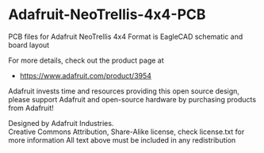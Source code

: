 # Adafruit-NeoTrellis-4x4-PCB
PCB files for Adafruit NeoTrellis 4x4
Format is EagleCAD schematic and board layout

For more details, check out the product page at

   * https://www.adafruit.com/product/3954

Adafruit invests time and resources providing this open source design, 
please support Adafruit and open-source hardware by purchasing 
products from Adafruit!

Designed by Adafruit Industries.  
Creative Commons Attribution, Share-Alike license, check license.txt for more information
All text above must be included in any redistribution